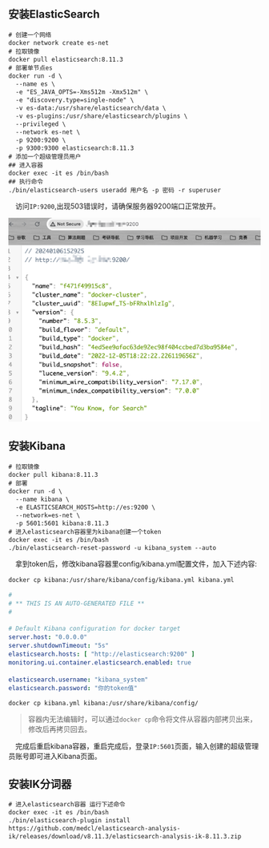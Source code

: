 
## 安装ElasticSearch

```shell
# 创建一个网络
docker network create es-net
# 拉取镜像
docker pull elasticsearch:8.11.3
# 部署单节点es
docker run -d \
  --name es \
  -e "ES_JAVA_OPTS=-Xms512m -Xmx512m" \
  -e "discovery.type=single-node" \
  -v es-data:/usr/share/elasticsearch/data \
  -v es-plugins:/usr/share/elasticsearch/plugins \
  --privileged \
  --network es-net \
  -p 9200:9200 \
  -p 9300:9300 elasticsearch:8.11.3
# 添加一个超级管理员用户
## 进入容器
docker exec -it es /bin/bash
## 执行命令
./bin/elasticsearch-users useradd 用户名 -p 密码 -r superuser
```

&emsp;访问`IP:9200`,出现503错误时，请确保服务器9200端口正常放开。

![img.png](images/6.1.png)

## 安装Kibana

```shell
# 拉取镜像
docker pull kibana:8.11.3
# 部署
docker run -d \
  --name kibana \
  -e ELASTICSEARCH_HOSTS=http://es:9200 \
  --network=es-net \
  -p 5601:5601 kibana:8.11.3
# 进入elasticsearch容器里为kibana创建一个token
docker exec -it es /bin/bash
./bin/elasticsearch-reset-password -u kibana_system --auto
```


&emsp;拿到token后，修改kibana容器里config/kibana.yml配置文件，加入下述内容:

```shell
docker cp kibana:/usr/share/kibana/config/kibana.yml kibana.yml
```

```yaml
#
# ** THIS IS AN AUTO-GENERATED FILE **
#

# Default Kibana configuration for docker target
server.host: "0.0.0.0"
server.shutdownTimeout: "5s"
elasticsearch.hosts: [ "http://elasticsearch:9200" ]
monitoring.ui.container.elasticsearch.enabled: true

elasticsearch.username: "kibana_system"
elasticsearch.password: "你的token值"
```

```shell
docker cp kibana.yml kibana:/usr/share/kibana/config/
```

> 容器内无法编辑时，可以通过`docker cp`命令将文件从容器内部拷贝出来，修改后再拷贝回去。



&emsp;完成后重启kibana容器，重启完成后，登录`IP:5601`页面，输入创建的超级管理员账号即可进入Kibana页面。

## 安装IK分词器

```shell
# 进入elasticsearch容器 运行下述命令
docker exec -it es /bin/bash
./bin/elasticsearch-plugin install https://github.com/medcl/elasticsearch-analysis-ik/releases/download/v8.11.3/elasticsearch-analysis-ik-8.11.3.zip
```



